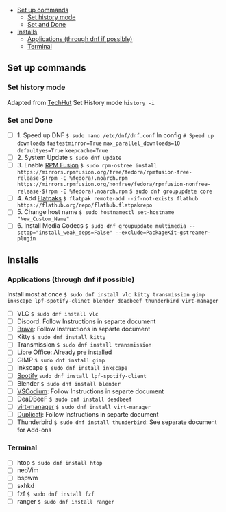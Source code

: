 <!-- TOC -->
- [Set up commands](#set-up-commands)
    - [Set history mode](#set-history-mode)
    - [Set and Done](#set-and-done)
- [Installs](#installs)
    - [Applications (through dnf if possible)](#applications-through-dnf-if-possible)
    - [Terminal](#terminal)
<!-- /TOC -->

## Set up commands

### Set history mode

Adapted from [TechHut](https://www.youtube.com/watch?v=RrRpXs2pkzg&t=2s)
Set History mode `history -i`

### Set and Done

- [ ] 1\. Speed up DNF
      `$ sudo nano /etc/dnf/dnf.conf`
      In config
      `# Speed up downloads`
      `fastestmirror=True`
      `max_parallel_downloads=10`
      `defaultyes=True`
      `keepcache=True`
- [ ] 2\. System Update
      `$ sudo dnf update`
- [ ] 3\. Enable [RPM Fusion](https://rpmfusion.org/Configuration)
      `$ sudo rpm-ostree install https://mirrors.rpmfusion.org/free/fedora/rpmfusion-free-release-$(rpm -E %fedora).noarch.rpm https://mirrors.rpmfusion.org/nonfree/fedora/rpmfusion-nonfree-release-$(rpm -E %fedora).noarch.rpm`
      `$ sudo dnf groupupdate core`
- [ ] 4\. Add [Flatpaks](https://flatpak.org/setup/Fedora)
      `$ flatpak remote-add --if-not-exists flathub https://flathub.org/repo/flathub.flatpakrepo`
- [ ] 5\. Change host name
      `$ sudo hostnamectl set-hostname "New_Custom_Name"`
- [ ] 6\. Install Media Codecs
      `$ sudo dnf groupupdate multimedia --setop="install_weak_deps=False" --exclude=PackageKit-gstreamer-plugin`

## Installs

### Applications (through dnf if possible)

Install most at once
`$ sudo dnf install vlc kitty transmission gimp inkscape lpf-spotify-clinet blender deadbeef thunderbird virt-manager`

- [ ] VLC `$ sudo dnf install vlc`
- [ ] Discord: Follow Instructions in separte document
- [ ] [Brave](https://brave.com/linux/): Follow Instructions in separte document
- [ ] Kitty `$ sudo dnf install kitty`
- [ ] Transmission `$ sudo dnf install transmission`
- [ ] Libre Office: Already pre installed
- [ ] GIMP `$ sudo dnf install gimp`
- [ ] Inkscape `$ sudo dnf install inkscape`
- [ ] [Spotify](https://docs.fedoraproject.org/en-US/quick-docs/installing-spotify/) `sudo dnf install lpf-spotify-client`
- [ ] Blender `$ sudo dnf install blender`
- [ ] [VSCodium](https://vscodium.com/): Follow Instructions in separte document
- [ ] DeaDBeeF `$ sudo dnf install deadbeef`
- [ ] [virt-manager](https://virt-manager.org/) `$ sudo dnf install virt-manager`
- [ ] [Duplicati](https://www.duplicati.com/): Follow Instructions in separte document
- [ ] Thunderbird `$ sudo dnf install thunderbird`: See separate document for Add-ons

### Terminal

- [ ] htop `$ sudo dnf install htop`
- [ ] neoVim
- [ ] bspwm
- [ ] sxhkd
- [ ] fzf `$ sudo dnf install fzf`
- [ ] ranger `$ sudo dnf install ranger`

